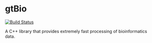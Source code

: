 # gtBio
[![Build Status](https://travis-ci.org/smithjessk/gtBio.svg?branch=master)](https://travis-ci.org/smithjessk/gtBio)

A C++ library that provides extremely fast processing of bioinformatics data.

